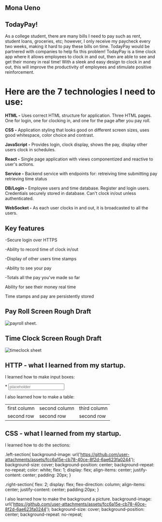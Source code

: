 ## Mona Ueno

## TodayPay!

As a college student, there are many bills I need to pay such as rent, student loans, groceries, etc; however, I only receive my paycheck every two weeks, making it hard to pay these bills on time. TodayPay would be partnered with companies to help fix this problem! TodayPay is a time clock app where it allows employees to clock in and out, then are able to see and get their money in real time! With a sleek and easy design to clock in and out, this will improve the productivity of employees and stimulate positive reinforcement. 

# Here are the 7 technologies I need to use:

**HTML -** Uses correct HTML structure for application. Three HTML pages. One for login, one for clocking in, and one for the page after you pay roll. 

**CSS -** Application styling that looks good on different screen sizes, uses good whitespace, color choice and contrast.

**JavaScript -** Provides login, clock display, shows the pay, display other users clock in schedules.

**React -** Single page application with views componentized and reactive to user's actions.

**Service -** Backend service with endpoints for:
retreiving time
submitting pay
retrieving time status

**DB/Login -** Employee users and time database. Register and login users. Credentials securely stored in database. Can't clock in/out unless authenticated.

**WebSocket -** As each user clocks in and out, it is broadcasted to all the users. 

## Key features

-Secure login over HTTPS

-Ability to record time of clock in/out

-Display of other users time stamps

-Ability to see your pay

-Totals all the pay you've made so far

Ability for see their money real time

Time stamps and pay are persistently stored

## **Pay Roll Screen Rough Draft**

![payroll sheet.](https://github.com/user-attachments/assets/cd7e7a59-80fc-4ea7-8399-28d9719b356a)

## **Time Clock Screen Rough Draft**
![timeclock sheet](https://github.com/user-attachments/assets/709d0a92-f3d0-430d-855f-a962c0784193)

## HTTP - what I learned from my startup.

I learned how to make input boxes: <div> <span>*</span>
<input type="text" placeholder="placeholder">
</div>

I also learned how to make a table:
<table>
  <thead>
    <tbody>
      <tr>
        <td>first column</td>
        <td>second column</td>
        <td>third column</td>
      </tr>
      <tr>
        <td>second row</td>
        <td>second row</td>
        <td>second row</td>
      </tr>
    </tbody>
  </thead>
</table>

## CSS - what I learned from my startup.

I learned how to do the sections:

.left-section{
  background-image: url('https://github.com/user-attachments/assets/fcc6a15e-cb78-40ce-8f2d-6ae623fa0244');
  background-size: cover;
  background-position: center;
  background-repeat: no-repeat;
  color: white;
  flex: 1;
  display: flex;
  align-items: center;
  justify-content: center;
  padding: 20px;
}

.right-section{
  flex: 2;
  display: flex;
  flex-direction: column;
  align-items: center;
  justify-content: center;
  padding:20px;
}

I also learned how to make the background a picture.
background-image: url('https://github.com/user-attachments/assets/fcc6a15e-cb78-40ce-8f2d-6ae623fa0244');
background-size: cover;
background-position: center;
background-repeat: no-repeat;


